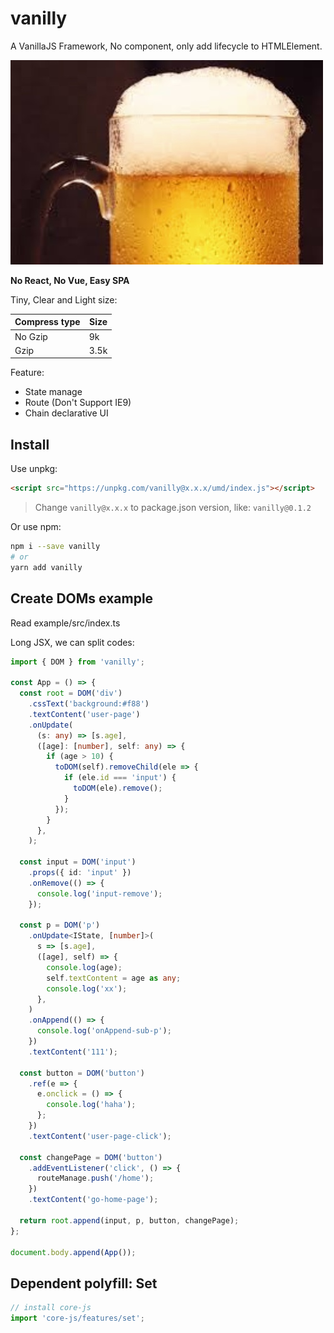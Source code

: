 # vanilly

A VanillaJS Framework, No component, only add lifecycle to HTMLElement.

![](barmImage.jpg)

**No React, No Vue, Easy SPA**

Tiny, Clear and Light size:

| Compress type | Size |
| ------------- | ---- |
| No Gzip       | 9k   |
| Gzip          | 3.5k |

Feature:

- State manage
- Route (Don't Support IE9)
- Chain declarative UI

## Install

Use unpkg:

```html
<script src="https://unpkg.com/vanilly@x.x.x/umd/index.js"></script>
```

> Change `vanilly@x.x.x` to package.json version, like: `vanilly@0.1.2`

Or use npm:

```sh
npm i --save vanilly
# or
yarn add vanilly
```

## Create DOMs example

Read example/src/index.ts

Long JSX, we can split codes:

```ts
import { DOM } from 'vanilly';

const App = () => {
  const root = DOM('div')
    .cssText('background:#f88')
    .textContent('user-page')
    .onUpdate(
      (s: any) => [s.age],
      ([age]: [number], self: any) => {
        if (age > 10) {
          toDOM(self).removeChild(ele => {
            if (ele.id === 'input') {
              toDOM(ele).remove();
            }
          });
        }
      },
    );

  const input = DOM('input')
    .props({ id: 'input' })
    .onRemove(() => {
      console.log('input-remove');
    });

  const p = DOM('p')
    .onUpdate<IState, [number]>(
      s => [s.age],
      ([age], self) => {
        console.log(age);
        self.textContent = age as any;
        console.log('xx');
      },
    )
    .onAppend(() => {
      console.log('onAppend-sub-p');
    })
    .textContent('111');

  const button = DOM('button')
    .ref(e => {
      e.onclick = () => {
        console.log('haha');
      };
    })
    .textContent('user-page-click');

  const changePage = DOM('button')
    .addEventListener('click', () => {
      routeManage.push('/home');
    })
    .textContent('go-home-page');

  return root.append(input, p, button, changePage);
};

document.body.append(App());
```

## Dependent polyfill: Set

```js
// install core-js
import 'core-js/features/set';
```
